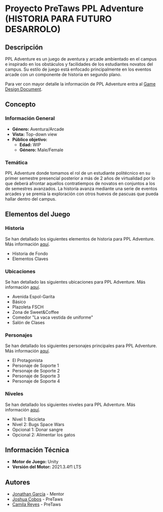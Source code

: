 # Proyecto PreTaws PPL Adventure (HISTORIA PARA FUTURO DESARROLO)

## Descripción

PPL Adventure es un juego de aventura y arcade ambientado en el campus e inspirado en los obstáculos y facilidades de los estudiantes novatos del campus. Su estilo de juego está enfocado principalmente en los eventos arcade con un componente de historia en segundo plano.

Para ver con mayor detalle la información de PPL Adventure entra al [Game Design Document](https://plaid-provelone-e0f.notion.site/Videojuego-en-Unity-b7e32dd5b83f4e34993fce6c4bf59547).

## Concepto

### Información General

- **Género:** Aventura/Arcade
- **Vista:** Top-down view
- **Público objetivo:**
    - **Edad:** WIP
    - **Género:** Male/Female

### Temática

PPL Adventure donde tomamos el rol de un estudiante politécnico en su primer semestre presencial posterior a más de 2 años de virtualidad por lo que deberá afrontar aquellos contratiempos de novatos en conjuntos a los de semestres avanzados. La historia avanza mediante una serie de eventos arcades y se premia la exploración con otros huevos de pascuas que pueda hallar dentro del campus.

## Elementos del Juego

### Historia

Se han detallado los siguientes elementos de historia para PPL Adventure. Más información [aquí](https://plaid-provelone-e0f.notion.site/Historia-a6913389dd9a48a78021a6b556629f16).

- Historia de Fondo
- Elementos Claves

### Ubicaciones

Se han detallado las siguientes ubicaciones para PPL Adventure. Más información [aquí](https://plaid-provelone-e0f.notion.site/Ubicaciones-3a12d1c91daf42ecae69e0e8925eebc1).

- Avenida Espol-Garita
- Básico
- Plazoleta FSCH
- Zona de Sweet&Coffee
- Comedor "La vaca vestida de uniforme"
- Salón de Clases

### Personajes

Se han detallado los siguientes personajes principales para PPL Adventure. Más información [aquí](https://plaid-provelone-e0f.notion.site/Personajes-65481dc6c40a43cf85395683c1e45dfe).

- El Protagonista
- Personaje de Soporte 1
- Personaje de Soporte 2
- Personaje de Soporte 3
- Personaje de Soporte 4

### Niveles

Se han detallado los siguientes niveles para PPL Adventure. Más información [aquí](https://plaid-provelone-e0f.notion.site/Niveles-b8cb1c7a2e90414483f841a0c9fa80a8).

- Nivel 1: Bicicleta
- Nivel 2: Bugs Space Wars
- Opcional 1: Donar sangre
- Opcional 2: Alimentar los gatos

## Información Técnica

- **Motor de Juego:** Unity
- **Versión del Motor:** 2021.3.4f1 LTS

## Autores

- [Jonathan García](https://github.com/ElPitagoras14) - Mentor
- [Joshua Cobos](https://github.com/LIMUNQUE) - PreTaws
- [Camila Reyes](https://github.com/creyesvera) - PreTaws


 

